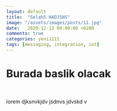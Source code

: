 ```yaml
---
layout: default
title:  "SelahS HADJSHS"
image: "/assets/images/posts/11.jpg"
date:   2020-12-13 09:00:00 +0200
comments: true
categories: yeni1111
tags: [messaging, integration, iot]
---
```


<h1>Burada baslik olacak</h1><br>
<p>lorem djksnvkjdv jsdnvs jdvskd v</p>

